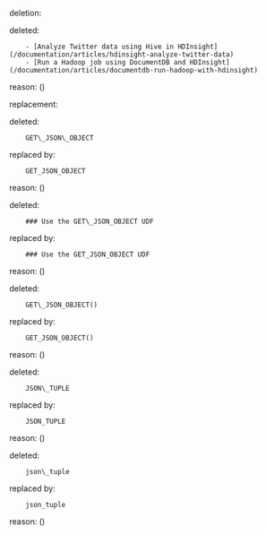 deletion:

deleted:

		- [Analyze Twitter data using Hive in HDInsight](/documentation/articles/hdinsight-analyze-twitter-data)
		- [Run a Hadoop job using DocumentDB and HDInsight](/documentation/articles/documentdb-run-hadoop-with-hdinsight)

reason: ()

replacement:

deleted:

		GET\_JSON\_OBJECT

replaced by:

		GET_JSON_OBJECT

reason: ()

deleted:

		### Use the GET\_JSON_OBJECT UDF

replaced by:

		### Use the GET_JSON_OBJECT UDF

reason: ()

deleted:

		GET\_JSON_OBJECT()

replaced by:

		GET_JSON_OBJECT()

reason: ()

deleted:

		JSON\_TUPLE

replaced by:

		JSON_TUPLE

reason: ()

deleted:

		json\_tuple

replaced by:

		json_tuple

reason: ()

